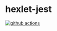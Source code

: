 # hexlet-jest

[![github actions](https://github.com/EweParo4ky/hexlet-jest/actions/workflows/node.js.yml/badge.svg)]([(https://github.com/EweParo4ky/hexlet-jest/actions/workflows/node.js.yml)])

